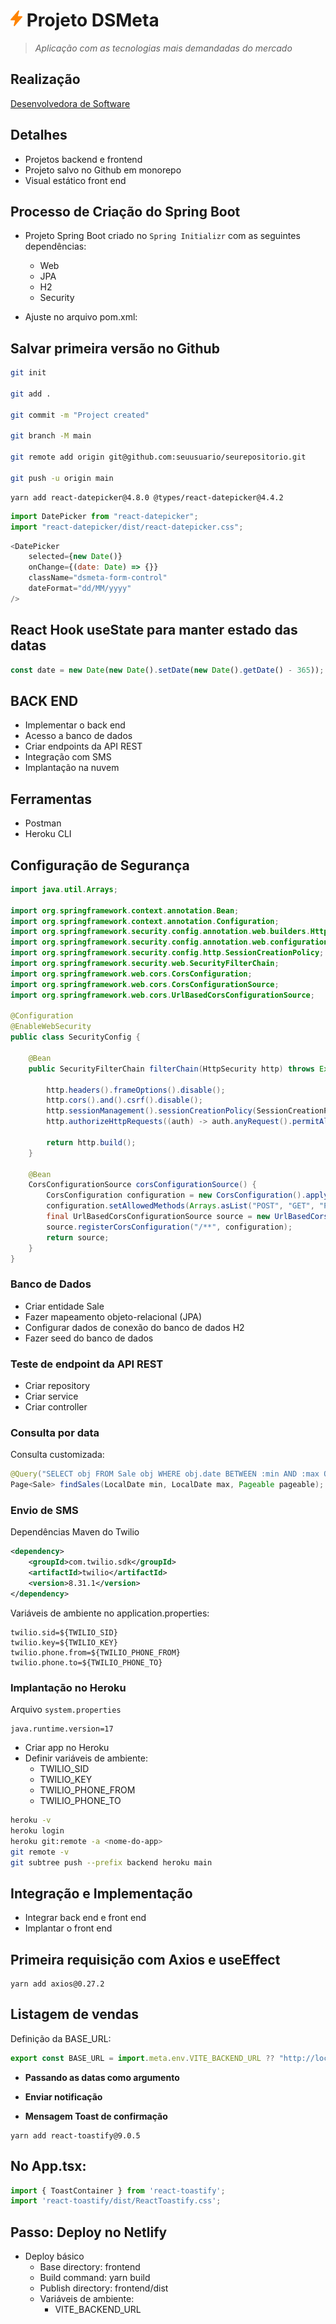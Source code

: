 # ![DevSuperior logo](https://raw.githubusercontent.com/devsuperior/bds-assets/main/ds/devsuperior-logo-small.png) Projeto DSMeta
>  *Aplicação com as tecnologias mais demandadas do mercado*

## Realização
[Desenvolvedora de Software](https://github.com/MirkaJuliet34/dsmeta)


## Detalhes
- Projetos backend e frontend
- Projeto salvo no Github em monorepo
- Visual estático front end



## Processo de Criação do Spring Boot

- Projeto Spring Boot criado  no `Spring Initializr` com as seguintes dependências:
  - Web
  - JPA
  - H2
  - Security

- Ajuste no arquivo pom.xml:


## Salvar primeira versão no Github


```bash
git init

git add .

git commit -m "Project created"

git branch -M main

git remote add origin git@github.com:seuusuario/seurepositorio.git

git push -u origin main
```


```
yarn add react-datepicker@4.8.0 @types/react-datepicker@4.4.2
```

```javascript
import DatePicker from "react-datepicker";
import "react-datepicker/dist/react-datepicker.css";
```

```javascript
<DatePicker
    selected={new Date()}
    onChange={(date: Date) => {}}
    className="dsmeta-form-control"
    dateFormat="dd/MM/yyyy"
/>
```

## React Hook useState para manter estado das datas


```javascript
const date = new Date(new Date().setDate(new Date().getDate() - 365));
```

## BACK END
- Implementar o back end
- Acesso a banco de dados
- Criar endpoints da API REST
- Integração com SMS
- Implantação na nuvem


## Ferramentas

- Postman 
- Heroku CLI 

## Configuração de Segurança

```java
import java.util.Arrays;

import org.springframework.context.annotation.Bean;
import org.springframework.context.annotation.Configuration;
import org.springframework.security.config.annotation.web.builders.HttpSecurity;
import org.springframework.security.config.annotation.web.configuration.EnableWebSecurity;
import org.springframework.security.config.http.SessionCreationPolicy;
import org.springframework.security.web.SecurityFilterChain;
import org.springframework.web.cors.CorsConfiguration;
import org.springframework.web.cors.CorsConfigurationSource;
import org.springframework.web.cors.UrlBasedCorsConfigurationSource;

@Configuration
@EnableWebSecurity
public class SecurityConfig {

	@Bean
	public SecurityFilterChain filterChain(HttpSecurity http) throws Exception {
		
		http.headers().frameOptions().disable();
		http.cors().and().csrf().disable();
		http.sessionManagement().sessionCreationPolicy(SessionCreationPolicy.STATELESS);
		http.authorizeHttpRequests((auth) -> auth.anyRequest().permitAll());

		return http.build();
	}

	@Bean
	CorsConfigurationSource corsConfigurationSource() {
		CorsConfiguration configuration = new CorsConfiguration().applyPermitDefaultValues();
		configuration.setAllowedMethods(Arrays.asList("POST", "GET", "PUT", "DELETE", "OPTIONS"));
		final UrlBasedCorsConfigurationSource source = new UrlBasedCorsConfigurationSource();
		source.registerCorsConfiguration("/**", configuration);
		return source;
	}
}
```

### Banco de Dados

- Criar entidade Sale
- Fazer mapeamento objeto-relacional (JPA)
- Configurar dados de conexão do banco de dados H2
- Fazer seed do banco de dados

### Teste de endpoint da API REST

- Criar repository
- Criar service
- Criar controller

### Consulta por data

Consulta customizada:

```java
@Query("SELECT obj FROM Sale obj WHERE obj.date BETWEEN :min AND :max ORDER BY obj.amount DESC")
Page<Sale> findSales(LocalDate min, LocalDate max, Pageable pageable);
```

### Envio de SMS

Dependências Maven do Twilio
```xml
<dependency>
	<groupId>com.twilio.sdk</groupId>
	<artifactId>twilio</artifactId>
	<version>8.31.1</version>
</dependency>
```

Variáveis de ambiente no application.properties:
```
twilio.sid=${TWILIO_SID}
twilio.key=${TWILIO_KEY}
twilio.phone.from=${TWILIO_PHONE_FROM}
twilio.phone.to=${TWILIO_PHONE_TO}
```

### Implantação no Heroku

Arquivo `system.properties`
```
java.runtime.version=17
```

- Criar app no Heroku
- Definir variáveis de ambiente:
  - TWILIO_SID
  - TWILIO_KEY
  - TWILIO_PHONE_FROM
  - TWILIO_PHONE_TO

```bash
heroku -v
heroku login
heroku git:remote -a <nome-do-app>
git remote -v
git subtree push --prefix backend heroku main
```

## Integração e Implementação
- Integrar back end e front end
- Implantar o front end


## Primeira requisição com Axios e useEffect

```
yarn add axios@0.27.2
```

## Listagem de vendas

Definição da BASE_URL:

```javascript
export const BASE_URL = import.meta.env.VITE_BACKEND_URL ?? "http://localhost:8080";
```


- **Passando as datas como argumento**

- **Enviar notificação**

- **Mensagem Toast de confirmação**


```
yarn add react-toastify@9.0.5
```

## No App.tsx:
```javascript
import { ToastContainer } from 'react-toastify';
import 'react-toastify/dist/ReactToastify.css';
```


## Passo: Deploy no Netlify


- Deploy básico
  - Base directory: frontend
  - Build command: yarn build
  - Publish directory: frontend/dist
  - Variáveis de ambiente:
    - VITE_BACKEND_URL
